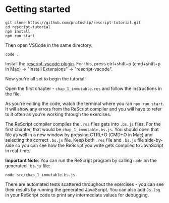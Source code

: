# Getting started

```
git clone https://github.com/protoship/rescript-tutorial.git
cd rescript-tutorial
npm install
npm run start
```

Then open VSCode in the same directory:

```
code .
```

Install the [rescript-vscode plugin](https://marketplace.visualstudio.com/items?itemName=chenglou92.rescript-vscode). For this, press ctrl+shift+p (cmd+shift+p in Mac) -> "Install Extensions" -> "rescript-vscode".

Now you're all set to begin the tutorial!

Open the first chapter - `chap_1_immutable.res` and follow the instructions in the file.

As you're editing the code, watch the terminal where you ran `npm run start`. It will show any errors from the ReScript compiler and you will have to refer to it often as you're working through the exercises.

The ReScript compiler compiles the `.res` files gets into `.bs.js` files. For the first chapter, that would be `chap_1_immutable.bs.js`. You should open that file as well in a new window by pressing CTRL+O (CMD+O in Mac) and selecting the correct `.bs.js` file. Keep both `.res` file and `.bs.js` file side-by-side so you can see how the ReScript you write gets compiled to JavaScript in real-time.

**Important Note**: You can run the ReScript program by calling `node` on the generated `.bs.js` file: 

```
node src/chap_1_immutable.bs.js
```

There are automated tests scattered throughout the exercises - you can see their results by running the generated JavaScript. You can also add `Js.log` in your ReScript code to print any intermediate values for debugging. 
